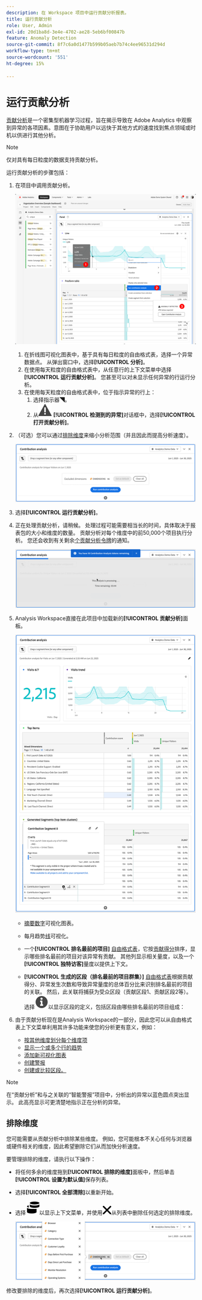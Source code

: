 ```yaml
---
description: 在 Workspace 项目中运行贡献分析报表。
title: 运行贡献分析
role: User, Admin
exl-id: 20d1ba8d-3e4e-4702-ae28-5eb6bf00847b
feature: Anomaly Detection
source-git-commit: 8f7c6a0d1477b599b05aeb7b74c4ee96531d294d
workflow-type: tm+mt
source-wordcount: '551'
ht-degree: 15%

---
```


# 运行贡献分析

[贡献分析](/help/analyze/analysis-workspace/c-anomaly-detection/anomaly-detection.md#contribution-analysis)是一个密集型机器学习过程，旨在揭示导致在 Adobe Analytics 中观察到异常的各项因素。意图在于协助用户以远快于其他方式的速度找到焦点领域或时机以供进行其他分析。

>[!NOTE]
>
>仅对具有每日粒度的数据支持贡献分析。

运行贡献分析的步骤包括：

1. 在项目中调用贡献分析。

   ![运行贡献分析](assets/run-contribution-analysis.png)

   1. 在折线图可视化图表中，基于具有每日粒度的自由格式表，选择一个异常数据点。 从弹出窗口中，选择&#x200B;**[!UICONTROL 分析]**。
   1. 在使用每天粒度的自由格式表中，从任意行的上下文菜单中选择&#x200B;**[!UICONTROL 运行贡献分析]**。 您甚至可以对未显示任何异常的行运行分析。
   1. 在使用每天粒度的自由格式表中，位于指示异常的行上：
      1. 选择指示器◥。
      1. 从![警报](/help/assets/icons/Alert.svg) **[!UICONTROL 检测到的异常]**&#x200B;对话框中，选择&#x200B;**[!UICONTROL 打开贡献分析]**。



1. （可选）您可以通过[排除维度](#exclude-dimensions)来缩小分析范围（并且因此而提高分析速度）。

   ![从贡献分析中排除维度](assets/excluding-dimensions.png)

1. 选择&#x200B;**[!UICONTROL 运行贡献分析]**。

1. 正在处理贡献分析，请稍候。 处理过程可能需要相当长的时间，具体取决于报表包的大小和维度的数量。 贡献分析对每个维度中的前50,000个项目执行分析。 您还会收到有关剩余[个贡献分析令牌](anomaly-detection.md#contribution-analysis-tokens)的通知。

   ![贡献分析正在执行](assets/contribution-analysis-executing.png)

1. Analysis Workspace直接在此项目中加载新的&#x200B;**[!UICONTROL 贡献分析]**&#x200B;面板。

   ![贡献分析面板](assets/contribution-analysis.png)

   * [摘要数字](/help/analyze/analysis-workspace/visualizations/summary-number-change.md)可视化图表。
   * 每月趋势[线](/help/analyze/analysis-workspace/visualizations/line.md)可视化。
   * 一个&#x200B;**[!UICONTROL 排名最前的项目]** [自由格式表](/help/analyze/analysis-workspace/visualizations/freeform-table/freeform-table.md)，它按[贡献得分](/help/analyze/analysis-workspace/c-anomaly-detection/anomaly-detection.md#contribution-analysis)排序，显示哪些排名最前的项目对该异常有贡献。 其他列显示相关量度，以及一个&#x200B;**[!UICONTROL 独特访客]**&#x200B;量度以提供上下文。

   * **[!UICONTROL 生成的区段（排名最前的项目群集）]** [自由格式表](/help/analyze/analysis-workspace/visualizations/freeform-table/freeform-table.md)根据贡献得分、异常发生次数和导致异常量度的总体百分比来识别排名最前的项目的关联。 然后，此关联将捕获为受众区段（贡献区段1、贡献区段2等）。 选择![信息](/help/assets/icons/Info.svg)以显示区段的定义，包括区段由哪些排名最前的项目组成：


1. 由于贡献分析现在是Analysis Workspace的一部分，因此您可以从自由格式表上下文菜单利用其许多功能来使您的分析更有意义，例如：

   * [按其他维度划分每个维度项](/help/analyze/analysis-workspace/components/dimensions/t-breakdown-fa.md)
   * [显示一个或多个行的趋势](/help/analyze/analysis-workspace/home.md#section_34930C967C104C2B9092BA8DCF2BF81A)
   * [添加新可视化图表](/help/analyze/analysis-workspace/visualizations/freeform-analysis-visualizations.md)
   * [创建警报](/help/components/c-alerts/intellligent-alerts.md)
   * [创建或比较区段。](/help/analyze/analysis-workspace/c-panels/c-segment-comparison/segment-comparison.md)

>[!NOTE]
>
>在“贡献分析”和与之关联的“智能警报”项目中，分析出的异常以蓝色圆点突出显示。 此高亮显示可更清楚地指示正在分析的异常。


## 排除维度

您可能需要从贡献分析中排除某些维度。 例如，您可能根本不关心任何与浏览器或硬件相关的维度，因此希望删除它们从而加快分析速度。

要管理排除的维度，请执行以下操作：

* 将任何多余的维度拖到&#x200B;**[!UICONTROL 排除的维度]**&#x200B;面板中，然后单击&#x200B;**[!UICONTROL 设置为默认值]**&#x200B;保存列表。

* 选择&#x200B;**[!UICONTROL 全部清除]**&#x200B;以重新开始。

* 选择![维度](/help/assets/icons/Dimensions.svg)以显示上下文菜单，并使用![CrossSize400](/help/assets/icons/CrossSize400.svg)从列表中删除任何选定的排除维度。

  ![](assets/excluded-dimensions-list.png)

修改要排除的维度后，再次选择&#x200B;**[!UICONTROL 运行贡献分析]**。

